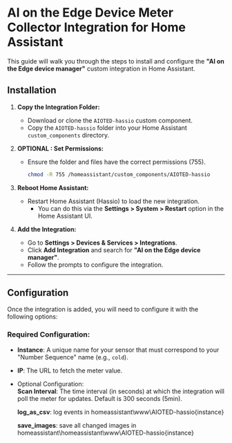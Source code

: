 # AI on the Edge Device  Meter Collector Integration for Home Assistant

This guide will walk you through the steps to install and configure the **"AI on the Edge device manager"** custom integration in Home Assistant.

## Installation

1. **Copy the Integration Folder:**
   - Download or clone the `AIOTED-hassio` custom component.
   - Copy the `AIOTED-hassio` folder into your Home Assistant `custom_components` directory.

2. **OPTIONAL : Set Permissions:**
   - Ensure the folder and files have the correct permissions (755).
     ```bash
     chmod -R 755 /homeassistant/custom_components/AIOTED-hassio
     ```

3. **Reboot Home Assistant:**
   - Restart Home Assistant (Hassio) to load the new integration.
     - You can do this via the **Settings > System > Restart** option in the Home Assistant UI.

4. **Add the Integration:**
   - Go to **Settings > Devices & Services > Integrations**.
   - Click **Add Integration** and search for **"AI on the Edge device manager"**.
   - Follow the prompts to configure the integration.

---

## Configuration

Once the integration is added, you will need to configure it with the following options:

### Required Configuration:
- **Instance**: A unique name for your sensor that must correspond to your "Number Sequence" name (e.g., `cold`).
- **IP**: The URL to fetch the meter value.
- Optional Configuration: </br>
    **Scan Interval**: The time interval (in seconds) at which the integration will poll the meter for updates. Default is 300 seconds (5min).
  
    **log_as_csv**: log events in homeassistant\www\AIOTED-hassio\{instance}
  
    **save_images**: save all changed images in homeassistant\homeassistant\www\AIOTED-hassio\{instance}
  
